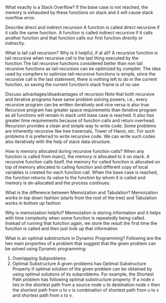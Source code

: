  What exactly is a Stack Overflow?
 If the base case is not reached, the memory is exhausted by these functions on stack and it will cause stack overflow error.

  Describe direct and indirect recursion
  A function is called direct recursive if it calls the same function. A function is called indirect recursive if it calls another function and that function calls our first function directly or indirectly.

 What is tail call recursion? Why is it helpful, if at all?
 A recursive function is tail recursive when recursive call is the last thing executed by the function.The tail recursive functions considered better than non tail recursive functions as tail-recursion can be optimized by compiler. The idea used by compilers to optimize tail-recursive functions is simple, since the recursive call is the last statement, there is nothing left to do in the current function, so saving the current function’s stack frame is of no use

  Discuss advantages/disadvantages of recursion
  Note that both recursive and iterative programs have same problem solving powers, i.e., every recursive program can be written iteratively and vice versa is also true. Recursive program has greater space requirements than iterative program as all functions will remain in stack until base case is reached. It also has greater time requirements because of function calls and return overhead.
  Recursion provides a clean and simple way to write code. Some problems are inherently recursive like tree traversals, Tower of Hanoi, etc. For such problems it is preferred to write recursive code. We can write such codes also iteratively with the help of stack data structure.

 How is memory allocated during recursive function calls?
 When any function is called from main(), the memory is allocated to it on stack. A recursive function calls itself, the memory for called function is allocated on top of memory allocated to calling function and different copy of local variables is created for each function call. When the base case is reached, the function returns its value to the function by whom it is called and memory is de-allocated and the process continues.

 What is the difference between Memoization and Tabulation?
 Memoization works in top down fashion (starts from the root of the tree) and Tabulation works in bottom up fashion

 Why is memoization helpful?
 Memoization is storing information and it helps with time complexity when some function is repeatedly being called. Instead of running that function again, we store the result the first time the function is called and then just look up that information

  What is an optimal substructure in Dynamic Programming?
  Following are the two main properties of a problem that suggest that the given problem can be solved using Dynamic programming:
1) Overlapping Subproblems
2) Optimal Substructure
A given problems has Optimal Substructure Property if optimal solution of the given problem can be obtained by using optimal solutions of its subproblems.
For example, the Shortest Path problem has following optimal substructure property:
If a node x lies in the shortest path from a source node u to destination node v then the shortest path from u to v is combination of shortest path from u to x and shortest path from x to v. 
